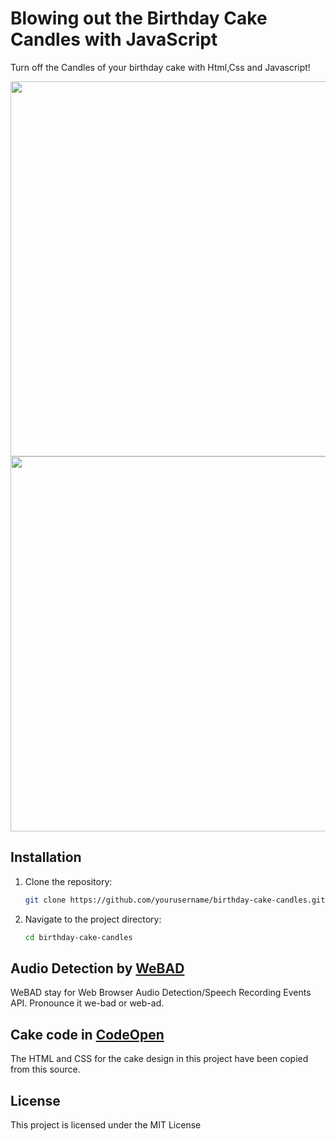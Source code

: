 # Blowing out the Birthday Cake Candles with JavaScript

Turn off the Candles of your birthday cake with Html,Css and Javascript!



<img src="https://github.com/Mohammadshekari/Birthday-Cake-With-Blowing-Candle/blob/main/screenshots/cake-on.jpg?raw=true" width="600">
<img src="https://github.com/Mohammadshekari/Birthday-Cake-With-Blowing-Candle/blob/main/screenshots/cake-off.jpg?raw=true" width="600">

## Installation

1. Clone the repository:

    ```bash
    git clone https://github.com/yourusername/birthday-cake-candles.git
    ```

2. Navigate to the project directory:

    ```bash
    cd birthday-cake-candles
    ```

## Audio Detection by [WeBAD](https://github.com/solyarisoftware/WeBAD)

WeBAD stay for Web Browser Audio Detection/Speech Recording Events API.
Pronounce it we-bad or web-ad.

## Cake code in [CodeOpen](https://codepen.io/fazlurr/pen/gPMJMK)

The HTML and CSS for the cake design in this project have been copied from this source.

## License

This project is licensed under the MIT License
